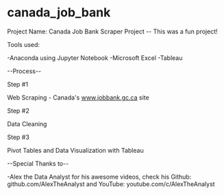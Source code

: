 # canada_job_bank

Project Name: Canada Job Bank Scraper Project -- This was a fun project!


Tools used: 

-Anaconda using Jupyter Notebook
-Microsoft Excel
-Tableau


--Process--

Step #1

Web Scraping - Canada's www.jobbank.gc.ca site


Step #2

Data Cleaning


Step #3

Pivot Tables and Data Visualization with Tableau






--Special Thanks to-- 

-Alex the Data Analyst for his awesome videos, check his Github: github.com/AlexTheAnalyst and YouTube: youtube.com/c/AlexTheAnalyst
